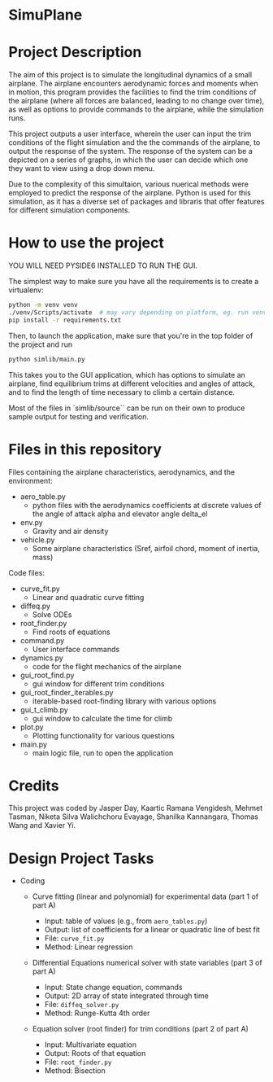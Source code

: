 # SimuPlane

# Project Description
The aim of this project is to simulate the longitudinal dynamics of a small airplane. The airplane
encounters aerodynamic forces and moments when in motion, this program provides the facilities to find the trim conditions of the airplane (where all forces are balanced, leading to no change over time), as well as options to provide commands to the airplane, while the simulation runs.

This project outputs a user interface, wherein the user can input the trim conditions of the flight simulation and the the commands of the airplane, to output the response of the system. The response of the system can be a depicted on a series of graphs, in which the user can decide which one they want to view using a drop down menu.

Due to the complexity of this simultaion, various nuerical methods were employed to predict the response of the airplane. Python is used for this simulation, as it has a diverse set of packages and libraris that offer features for different simulation components.  

# How to use the project

YOU WILL NEED PYSIDE6 INSTALLED TO RUN THE GUI.

The simplest way to make sure you have all the requirements is to create a virtualenv:

```sh
python -m venv venv
./venv/Scripts/activate  # may vary depending on platform, eg. run venv/bin/activate.sh on linux
pip install -r requirements.txt
```

Then, to launch the application, make sure that you're in the top folder of the project and run

```sh
python simlib/main.py
```

This takes you to the GUI application, which has options to simulate an airplane, find equilibrium trims at different velocities and angles of attack, and to find the length of time necessary to climb a certain distance.

Most of the files in `simlib/source`` can be run on their own to produce sample output for testing and verification.

# Files in this repository

Files containing the airplane characteristics, aerodynamics, and the environment:
- aero_table.py
    - python files with the aerodynamics coefficients at discrete values of the angle of attack alpha and elevator angle delta_el
- env.py
    - Gravity and air density
- vehicle.py
    - Some airplane characteristics (Sref, airfoil chord, moment of inertia, mass) 

Code files:
- curve_fit.py
    - Linear and quadratic curve fitting
- diffeq.py
    - Solve ODEs
- root_finder.py
    - Find roots of equations
- command.py
    - User interface commands
- dynamics.py
    - code for the flight mechanics of the airplane
- gui_root_find.py
    - gui window for different trim conditions
- gui_root_finder_iterables.py
    - iterable-based root-finding library with various options
- gui_t_climb.py
    - gui window to calculate the time for climb
- plot.py
    - Plotting functionality for various questions
- main.py
    - main logic file, run to open the application




# Credits
This project was coded by Jasper Day, Kaartic Ramana Vengidesh, Mehmet Tasman, Niketa Silva Walichchoru Evayage, Shanilka Kannangara, Thomas Wang and Xavier Yi.
# Design Project Tasks

- Coding
    - Curve fitting (linear and polynomial) for experimental data (part 1 of part A)
        - Input: table of values (e.g., from `aero_tables.py`)
        - Output: list of coefficients for a linear or quadratic line of best fit
        - File: `curve_fit.py`
        - Method: Linear regression

    - Differential Equations numerical solver with state variables (part 3 of part A)
        - Input: State change equation, commands
        - Output: 2D array of state integrated through time
        - File: `diffeq_solver.py`
        - Method: Runge-Kutta 4th order

    - Equation solver (root finder) for trim conditions (part 2 of part A)
        - Input: Multivariate equation
        - Output: Roots of that equation
        - File: `root_finder.py`
        - Method: Bisection
